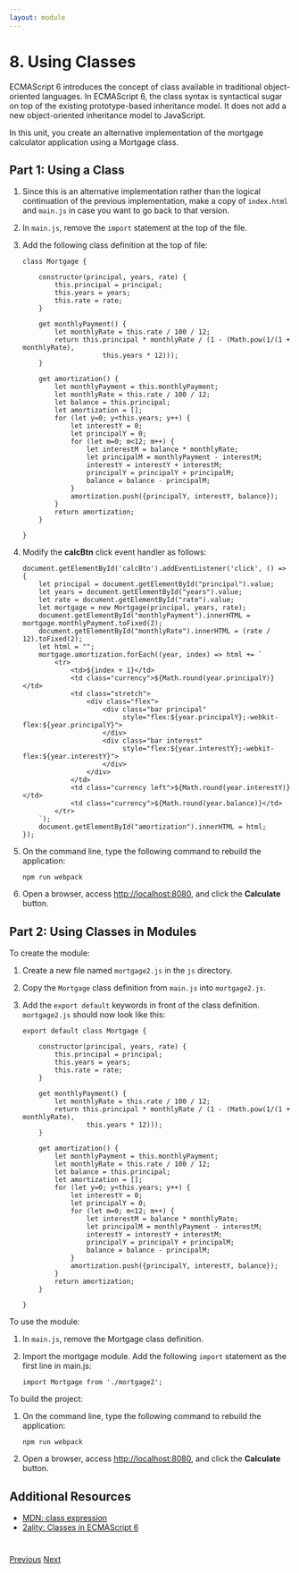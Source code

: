 ```yaml
---
layout: module
---
```

# 8. Using Classes

ECMAScript 6 introduces the concept of class available in traditional object-oriented languages. In ECMAScript 6, the class syntax is syntactical sugar on top of the existing prototype-based inheritance model. It does not add a new object-oriented inheritance model to JavaScript.

In this unit, you create an alternative implementation of the mortgage calculator application using a Mortgage class.
 
## Part 1: Using a Class

1. Since this is an alternative implementation rather than the logical continuation of the previous implementation, make a copy of `index.html` and `main.js` in case you want to go back to that version.

1. In `main.js`, remove the ```import``` statement at the top of the file.

1. Add the following class definition at the top of file:

    ```
    class Mortgage {
    
        constructor(principal, years, rate) {
            this.principal = principal;
            this.years = years;
            this.rate = rate;
        }
    
        get monthlyPayment() {
            let monthlyRate = this.rate / 100 / 12;
            return this.principal * monthlyRate / (1 - (Math.pow(1/(1 + monthlyRate),
                        this.years * 12)));
        }
    
        get amortization() {
            let monthlyPayment = this.monthlyPayment;
            let monthlyRate = this.rate / 100 / 12;
            let balance = this.principal;
            let amortization = [];
            for (let y=0; y<this.years; y++) {
                let interestY = 0;
                let principalY = 0;
                for (let m=0; m<12; m++) {
                    let interestM = balance * monthlyRate;
                    let principalM = monthlyPayment - interestM;
                    interestY = interestY + interestM;
                    principalY = principalY + principalM;
                    balance = balance - principalM;
                }
                amortization.push({principalY, interestY, balance});
            }
            return amortization;
        }
    
    }
    ```
    
1. Modify the **calcBtn** click event handler as follows:    

    ```
    document.getElementById('calcBtn').addEventListener('click', () => {
        let principal = document.getElementById("principal").value;
        let years = document.getElementById("years").value;
        let rate = document.getElementById("rate").value;
        let mortgage = new Mortgage(principal, years, rate);
        document.getElementById("monthlyPayment").innerHTML = mortgage.monthlyPayment.toFixed(2);
        document.getElementById("monthlyRate").innerHTML = (rate / 12).toFixed(2);
        let html = "";
        mortgage.amortization.forEach((year, index) => html += `
            <tr>
                <td>${index + 1}</td>
                <td class="currency">${Math.round(year.principalY)}</td>
                <td class="stretch">
                    <div class="flex">
                        <div class="bar principal"
                             style="flex:${year.principalY};-webkit-flex:${year.principalY}">
                        </div>
                        <div class="bar interest"
                             style="flex:${year.interestY};-webkit-flex:${year.interestY}">
                        </div>
                    </div>
                </td>
                <td class="currency left">${Math.round(year.interestY)}</td>
                <td class="currency">${Math.round(year.balance)}</td>
            </tr>
        `);
        document.getElementById("amortization").innerHTML = html;
    });
    ```
    
1. On the command line, type the following command to rebuild the application:

	```
    npm run webpack
	```

1. Open a browser, access [http://localhost:8080](http://localhost:8080), and click the **Calculate** button.	


## Part 2: Using Classes in Modules

To create the module:

1. Create a new file named `mortgage2.js` in the `js` directory. 
 
1. Copy the `Mortgage` class definition from `main.js` into `mortgage2.js`.
 
1. Add the ```export default``` keywords in front of the class definition. `mortgage2.js` should now look like this: 

    ```
    export default class Mortgage {
    
        constructor(principal, years, rate) {
            this.principal = principal;
            this.years = years;
            this.rate = rate;
        }
    
        get monthlyPayment() {
            let monthlyRate = this.rate / 100 / 12;
            return this.principal * monthlyRate / (1 - (Math.pow(1/(1 + monthlyRate),
                    this.years * 12)));
        }
    
        get amortization() {
            let monthlyPayment = this.monthlyPayment;
            let monthlyRate = this.rate / 100 / 12;
            let balance = this.principal;
            let amortization = [];
            for (let y=0; y<this.years; y++) {
                let interestY = 0;
                let principalY = 0;
                for (let m=0; m<12; m++) {
                    let interestM = balance * monthlyRate;
                    let principalM = monthlyPayment - interestM;
                    interestY = interestY + interestM;
                    principalY = principalY + principalM;
                    balance = balance - principalM;
                }
                amortization.push({principalY, interestY, balance});
            }
            return amortization;
        }
    
    }
    ```

To use the module:

1. In `main.js`, remove the Mortgage class definition.

1. Import the mortgage module. Add the following ```import``` statement as the first line in main.js:

	```
	import Mortgage from './mortgage2';
	```
	
To build the project:

1. On the command line, type the following command to rebuild the application:
    
    ```
    npm run webpack
    ```

1. Open a browser, access [http://localhost:8080](http://localhost:8080), and click the **Calculate** button.


## Additional Resources

- [MDN: class expression](https://developer.mozilla.org/en-US/docs/Web/JavaScript/Reference/Operators/class)
- [2ality: Classes in ECMAScript 6](http://www.2ality.com/2015/02/es6-classes-final.html)

<div class="row" style="margin-top:40px;">
<div class="col-sm-12">
<a href="ecmascript6-modules.html" class="btn btn-default"><i class="glyphicon glyphicon-chevron-left"></i> Previous</a>
<a href="ecmascript6-promises.html" class="btn btn-default pull-right">Next <i class="glyphicon glyphicon-chevron-right"></i></a>
</div>
</div>
